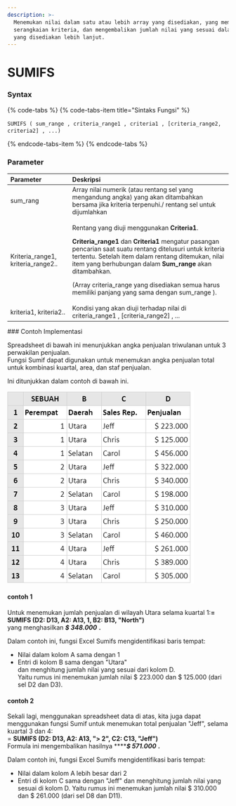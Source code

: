 ```yaml
---
description: >-
  Menemukan nilai dalam satu atau lebih array yang disediakan, yang memenuhi
  serangkaian kriteria, dan mengembalikan jumlah nilai yang sesuai dalam array
  yang disediakan lebih lanjut.
---
```


# SUMIFS

### Syntax

{% code-tabs %}
{% code-tabs-item title="Sintaks Fungsi" %}
```text
SUMIFS ( sum_range , criteria_range1 , criteria1 , [criteria_range2, criteria2] , ...)
```
{% endcode-tabs-item %}
{% endcode-tabs %}

### Parameter

<table>
  <thead>
    <tr>
      <th style="text-align:left">Parameter</th>
      <th style="text-align:left">Deskripsi</th>
    </tr>
  </thead>
  <tbody>
    <tr>
      <td style="text-align:left">sum_rang</td>
      <td style="text-align:left">Array nilai numerik (atau rentang sel yang mengandung angka) yang akan
        ditambahkan bersama jika kriteria terpenuhi./ rentang sel untuk dijumlahkan</td>
    </tr>
    <tr>
      <td style="text-align:left">Kriteria_range1, kriteria_range2..</td>
      <td style="text-align:left">
        <p>Rentang yang diuji menggunakan <b>Criteria1</b>.</p>
        <p><b>Criteria_range1 </b>dan <b>Criteria1</b> mengatur pasangan pencarian
          saat suatu rentang ditelusuri untuk kriteria tertentu. Setelah item dalam
          rentang ditemukan, nilai item yang berhubungan dalam <b>Sum_range</b> akan
          ditambahkan.</p>
        <p></p>
        <p>(Array criteria_range yang disediakan semua harus memiliki panjang yang
          sama dengan sum_range ).</p>
      </td>
    </tr>
    <tr>
      <td style="text-align:left">kriteria1, kriteria2..</td>
      <td style="text-align:left">Kondisi yang akan diuji terhadap nilai di criteria_range1 , [criteria_range2]
        , ...</td>
    </tr>
  </tbody>
</table>### Contoh Implementasi

Spreadsheet di bawah ini menunjukkan angka penjualan triwulanan untuk 3 perwakilan penjualan.  
Fungsi Sumif dapat digunakan untuk menemukan angka penjualan total untuk kombinasi kuartal, area, dan staf penjualan.  
  
Ini ditunjukkan dalam contoh di bawah ini.



![](../.gitbook/assets/screenshot-205.png)

#### contoh 1

Untuk menemukan jumlah penjualan di wilayah Utara selama kuartal 1:**= SUMIFS \(D2: D13, A2: A13, 1, B2: B13, "North"\)**  
yang menghasilkan _**$ 348.000**_ **.**  
  
Dalam contoh ini, fungsi Excel Sumifs mengidentifikasi baris tempat:  
- Nilai dalam kolom A sama dengan 1  
- Entri di kolom B sama dengan "Utara"  
dan menghitung jumlah nilai yang sesuai dari kolom D.  
Yaitu rumus ini menemukan jumlah nilai $ 223.000 dan $ 125.000 \(dari sel D2 dan D3\).

#### contoh 2

Sekali lagi, menggunakan spreadsheet data di atas, kita juga dapat menggunakan fungsi Sumif untuk menemukan total penjualan "Jeff", selama kuartal 3 dan 4:  
= **SUMIFS \(D2: D13, A2: A13, "&gt; 2", C2: C13, "Jeff"\)**  
Formula ini mengembalikan hasilnya ****_**$ 571.000**_ **.**  
  
Dalam contoh ini, fungsi Excel Sumifs mengidentifikasi baris tempat:  


* Nilai dalam kolom A lebih besar dari 2
*  Entri di kolom C sama dengan "Jeff" dan menghitung jumlah nilai yang sesuai di kolom D. Yaitu rumus ini menemukan jumlah nilai $ 310.000 dan $ 261.000 \(dari sel D8 dan D11\). 

  


